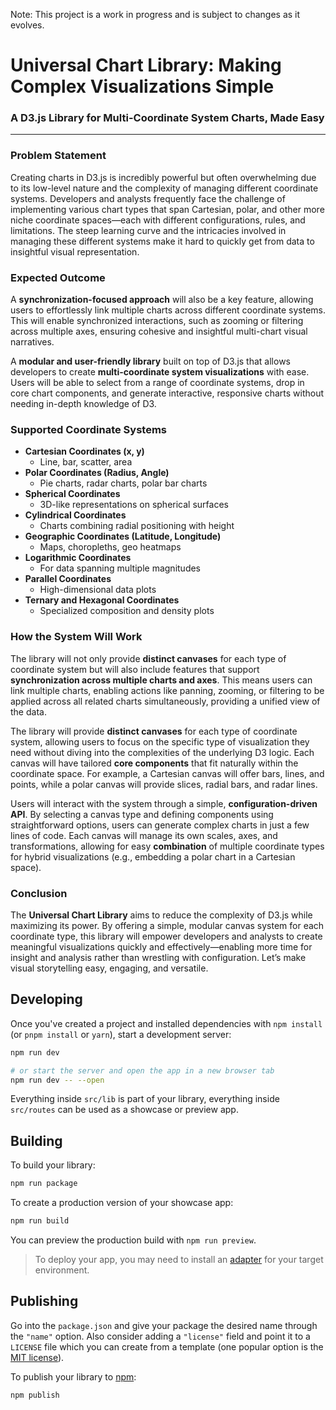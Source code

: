 Note: This project is a work in progress and is subject to changes as it evolves.

# **Universal Chart Library: Making Complex Visualizations Simple**

### A D3.js Library for Multi-Coordinate System Charts, Made Easy

---

### **Problem Statement**

Creating charts in D3.js is incredibly powerful but often overwhelming due to its low-level nature and the complexity of managing different coordinate systems. Developers and analysts frequently face the challenge of implementing various chart types that span Cartesian, polar, and other more niche coordinate spaces—each with different configurations, rules, and limitations. The steep learning curve and the intricacies involved in managing these different systems make it hard to quickly get from data to insightful visual representation.

### **Expected Outcome**

A **synchronization-focused approach** will also be a key feature, allowing users to effortlessly link multiple charts across different coordinate systems. This will enable synchronized interactions, such as zooming or filtering across multiple axes, ensuring cohesive and insightful multi-chart visual narratives.

A **modular and user-friendly library** built on top of D3.js that allows developers to create **multi-coordinate system visualizations** with ease. Users will be able to select from a range of coordinate systems, drop in core chart components, and generate interactive, responsive charts without needing in-depth knowledge of D3.

### **Supported Coordinate Systems**

- **Cartesian Coordinates (x, y)**
  - Line, bar, scatter, area
- **Polar Coordinates (Radius, Angle)**
  - Pie charts, radar charts, polar bar charts
- **Spherical Coordinates**
  - 3D-like representations on spherical surfaces
- **Cylindrical Coordinates**
  - Charts combining radial positioning with height
- **Geographic Coordinates (Latitude, Longitude)**
  - Maps, choropleths, geo heatmaps
- **Logarithmic Coordinates**
  - For data spanning multiple magnitudes
- **Parallel Coordinates**
  - High-dimensional data plots
- **Ternary and Hexagonal Coordinates**
  - Specialized composition and density plots

### **How the System Will Work**

The library will not only provide **distinct canvases** for each type of coordinate system but will also include features that support **synchronization across multiple charts and axes**. This means users can link multiple charts, enabling actions like panning, zooming, or filtering to be applied across all related charts simultaneously, providing a unified view of the data.

The library will provide **distinct canvases** for each type of coordinate system, allowing users to focus on the specific type of visualization they need without diving into the complexities of the underlying D3 logic. Each canvas will have tailored **core components** that fit naturally within the coordinate space. For example, a Cartesian canvas will offer bars, lines, and points, while a polar canvas will provide slices, radial bars, and radar lines.

Users will interact with the system through a simple, **configuration-driven API**. By selecting a canvas type and defining components using straightforward options, users can generate complex charts in just a few lines of code. Each canvas will manage its own scales, axes, and transformations, allowing for easy **combination** of multiple coordinate types for hybrid visualizations (e.g., embedding a polar chart in a Cartesian space).

### **Conclusion**

The **Universal Chart Library** aims to reduce the complexity of D3.js while maximizing its power. By offering a simple, modular canvas system for each coordinate type, this library will empower developers and analysts to create meaningful visualizations quickly and effectively—enabling more time for insight and analysis rather than wrestling with configuration. Let’s make visual storytelling easy, engaging, and versatile.


## Developing

Once you've created a project and installed dependencies with `npm install` (or `pnpm install` or `yarn`), start a development server:

```bash
npm run dev

# or start the server and open the app in a new browser tab
npm run dev -- --open
```

Everything inside `src/lib` is part of your library, everything inside `src/routes` can be used as a showcase or preview app.

## Building

To build your library:

```bash
npm run package
```

To create a production version of your showcase app:

```bash
npm run build
```

You can preview the production build with `npm run preview`.

> To deploy your app, you may need to install an [adapter](https://kit.svelte.dev/docs/adapters) for your target environment.

## Publishing

Go into the `package.json` and give your package the desired name through the `"name"` option. Also consider adding a `"license"` field and point it to a `LICENSE` file which you can create from a template (one popular option is the [MIT license](https://opensource.org/license/mit/)).

To publish your library to [npm](https://www.npmjs.com):

```bash
npm publish
```
